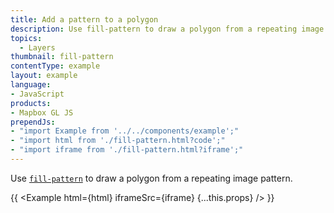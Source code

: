 ```yaml
---
title: Add a pattern to a polygon
description: Use fill-pattern to draw a polygon from a repeating image pattern.
topics:
  - Layers
thumbnail: fill-pattern
contentType: example
layout: example
language:
- JavaScript
products:
- Mapbox GL JS
prependJs:
- "import Example from '../../components/example';"
- "import html from './fill-pattern.html?code';"
- "import iframe from './fill-pattern.html?iframe';"
---
```


Use [`fill-pattern`](/mapbox-gl-js/style-spec/layers/#paint-fill-fill-pattern) to draw a polygon from a repeating image pattern.

{{ <Example html={html} iframeSrc={iframe} {...this.props} /> }}
